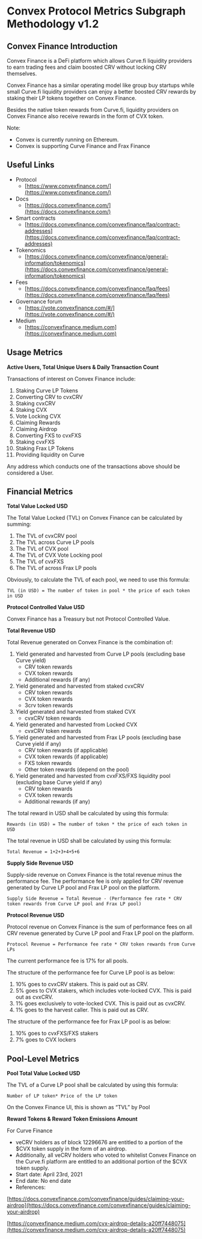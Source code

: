 # Convex Protocol Metrics Subgraph Methodology v1.2



## Convex Finance Introduction

Convex Finance is a DeFi platform which allows Curve.fi liquidity providers to earn trading fees and claim boosted CRV without locking CRV themselves. 

Convex Finance has a similar operating model like group buy startups while small Curve.fi liquidity providers can enjoy a better boosted CRV rewards by staking their LP tokens together on Convex Finance.

Besides the native token rewards from Curve.fi, liquidity providers on Convex Finance also receive rewards in the form of CVX token.

Note:



* Convex is currently running on Ethereum.
* Convex is supporting Curve Finance and Frax Finance


## Useful Links



* Protocol
    * [https://www.convexfinance.com/](https://www.convexfinance.com/)
* Docs
    * [https://docs.convexfinance.com/](https://docs.convexfinance.com/)
* Smart contracts
    * [https://docs.convexfinance.com/convexfinance/faq/contract-addresses](https://docs.convexfinance.com/convexfinance/faq/contract-addresses)
* Tokenomics
    * [https://docs.convexfinance.com/convexfinance/general-information/tokenomics](https://docs.convexfinance.com/convexfinance/general-information/tokenomics)
* Fees
    * [https://docs.convexfinance.com/convexfinance/faq/fees](https://docs.convexfinance.com/convexfinance/faq/fees)
* Governance forum
    * [https://vote.convexfinance.com/#/](https://vote.convexfinance.com/#/)
* Medium
    * [https://convexfinance.medium.com](https://convexfinance.medium.com)


## Usage Metrics

**Active Users, Total Unique Users & Daily Transaction Count**

Transactions of interest on Convex Finance include:



1. Staking Curve LP Tokens
2. Converting CRV to cvxCRV
3. Staking cvxCRV
4. Staking CVX
5. Vote Locking CVX
6. Claiming Rewards
7. Claiming Airdrop
8. Converting FXS to cvxFXS
9. Staking cvxFXS
10. Staking Frax LP Tokens
11. Providing liquidity on Curve

Any address which conducts one of the transactions above should be considered a User.


## Financial Metrics

**Total Value Locked USD**

The Total Value Locked (TVL) on Convex Finance can be calculated by summing:



1. The TVL of cvxCRV pool
2. The TVL across Curve LP pools
3. The TVL of CVX pool
4. The TVL of CVX Vote Locking pool
5. The TVL of cvxFXS
6. The TVL of across Frax LP pools

Obviously, to calculate the TVL of each pool, we need to use this formula:


```
TVL (in USD) = The number of token in pool * the price of each token in USD
```


**Protocol Controlled Value USD**

Convex Finance has a Treasury but not Protocol Controlled Value.

**Total Revenue USD**

Total Revenue generated on Convex Finance is the combination of:



1. Yield generated and harvested from Curve LP pools (excluding base Curve yield)
    - CRV token rewards
    - CVX token rewards
    - Additional rewards (if any)
2. Yield generated and harvested from staked cvxCRV
    - CRV token rewards
    - CVX token rewards
    - 3crv token rewards
3. Yield generated and harvested from staked CVX
    - cvxCRV token rewards
4. Yield generated and harvested from Locked CVX
    - cvxCRV token rewards
5. Yield generated and harvested from Frax LP pools (excluding base Curve yield if any)
    - CRV token rewards (if applicable)
    - CVX token rewards (if applicable)
    - FXS token rewards
    - Other token rewards (depend on the pool)
6. Yield generated and harvested from cvxFXS/FXS liquidity pool (excluding base Curve yield if any)
    - CRV token rewards
    - CVX token rewards
    - Additional rewards (if any)


The total reward in USD shall be calculated by using this formula: 


```
Rewards (in USD) = The number of token * the price of each token in USD
```


The total revenue in USD shall be calculated by using this formula: 


```
Total Revenue = 1+2+3+4+5+6
```


**Supply Side Revenue USD**

Supply-side revenue on Convex Finance is the total revenue minus the performance fee. The performance fee is only applied for CRV revenue generated by Curve LP pool and Frax LP pool on the platform.


```
Supply Side Revenue = Total Revenue - (Performance fee rate * CRV token rewards from Curve LP pool and Frax LP pool)
```


**Protocol Revenue USD**

Protocol revenue on Convex Finance is the sum of performance fees on all CRV revenue generated by Curve LP pool and Frax LP pool on the platform.


```
Protocol Revenue = Performance fee rate * CRV token rewards from Curve LPs
```


The current performance fee is 17% for all pools.

The structure of the performance fee for Curve LP pool is as below:



1. 10% goes to cvxCRV stakers. This is paid out as CRV.
2. 5% goes to CVX stakers, which includes vote-locked CVX. This is paid out as cvxCRV.
3. 1% goes exclusively to vote-locked CVX. This is paid out as cvxCRV. 
4. 1% goes to the harvest caller. This is paid out as CRV.

The structure of the performance fee for Frax LP pool is as below:



1. 10% goes to cvxFXS/FXS stakers
2. 7% goes to CVX lockers


## Pool-Level Metrics

**Pool Total Value Locked USD**

The TVL of a Curve LP pool shall be calculated by using this formula: 


```
Number of LP token* Price of the LP token
```


On the Convex Finance UI, this is shown as “TVL” by Pool

**Reward Tokens & Reward Token Emissions Amount**

For Curve Finance



* veCRV holders as of block 12296676 are entitled to a portion of the $CVX token supply in the form of an airdrop.
* Additionally, all veCRV holders who voted to whitelist Convex Finance on the Curve.fi platform are entitled to an additional portion of the $CVX token supply.
* Start date: April 23rd, 2021
* End date: No end date
* References:

[https://docs.convexfinance.com/convexfinance/guides/claiming-your-airdrop](https://docs.convexfinance.com/convexfinance/guides/claiming-your-airdrop)

[https://convexfinance.medium.com/cvx-airdrop-details-a20ff7448075](https://convexfinance.medium.com/cvx-airdrop-details-a20ff7448075)
